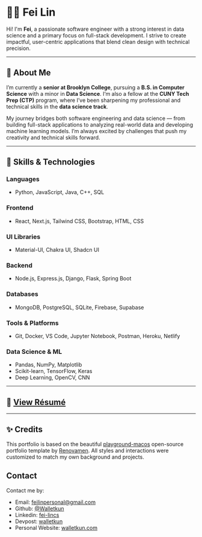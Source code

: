 # 👨‍💻 Fei Lin

Hi! I'm **Fei**, a passionate software engineer with a strong interest in data science and a primary focus on full-stack development. I strive to create impactful, user-centric applications that blend clean design with technical precision.

---

## 📍 About Me

I’m currently a **senior at Brooklyn College**, pursuing a **B.S. in Computer Science** with a minor in **Data Science**. I’m also a fellow at the **CUNY Tech Prep (CTP)** program, where I’ve been sharpening my professional and technical skills in the **data science track**.

My journey bridges both software engineering and data science — from building full-stack applications to analyzing real-world data and developing machine learning models. I’m always excited by challenges that push my creativity and technical skills forward.

---

## 🧰 Skills & Technologies

### Languages
- Python, JavaScript, Java, C++, SQL

### Frontend
- React, Next.js, Tailwind CSS, Bootstrap, HTML, CSS

### UI Libraries
- Material-UI, Chakra UI, Shadcn UI

### Backend
- Node.js, Express.js, Django, Flask, Spring Boot

### Databases
- MongoDB, PostgreSQL, SQLite, Firebase, Supabase

### Tools & Platforms
- Git, Docker, VS Code, Jupyter Notebook, Postman, Heroku, Netlify

### Data Science & ML
- Pandas, NumPy, Matplotlib  
- Scikit-learn, TensorFlow, Keras  
- Deep Learning, OpenCV, CNN

---

## 📄 [View Résumé](https://drive.google.com/file/d/1RsvjmKkHJlK9-bdZL8E53EOHslR29yi1/view?usp=sharing)

---

## ✨ Credits

This portfolio is based on the beautiful [playground-macos](https://github.com/Renovamen/playground-macos) open-source portfolio template by [Renovamen](https://github.com/Renovamen). All styles and interactions were customized to match my own background and projects.  


## Contact

Contact me by:

- Email: [feilinpersonal@gmail.com](mailto:feilinpersonal@gmail.com)
- Github: [@Walletkun](https://github.com/walletkun)
- Linkedin: [fei-lincs](https://www.linkedin.com/in/fei-lincs)
- Devpost: [walletkun](https://www.devpost.com/walletkun)
- Personal Website: [walletkun.com](https://walletkun.com)

